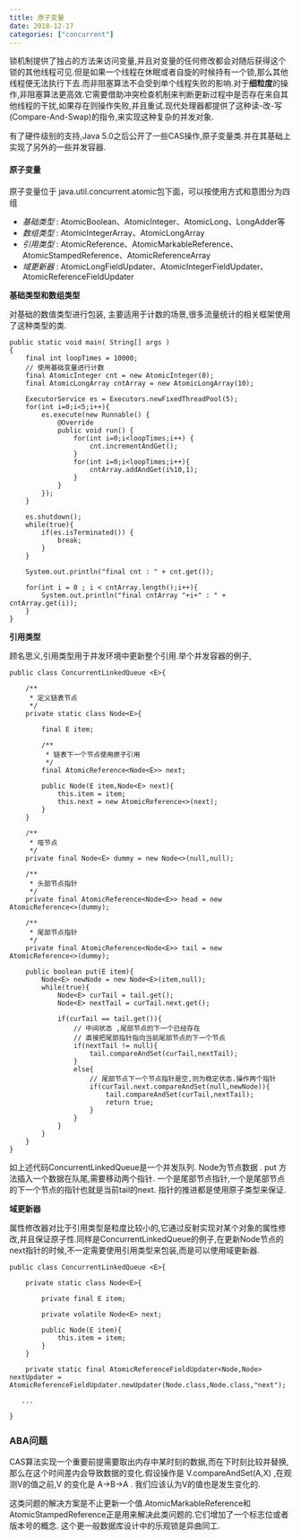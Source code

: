 ```yaml
---
title: 原子变量
date: 2018-12-17
categories: ["concurrent"]
---
```


锁机制提供了独占的方法来访问变量,并且对变量的任何修改都会对随后获得这个锁的其他线程可见.但是如果一个线程在休眠或者自旋的时候持有一个锁,那么其他线程便无法执行下去.而非阻塞算法不会受到单个线程失败的影响.对于**细粒度**的操作,非阻塞算法更高效.它需要借助冲突检查机制来判断更新过程中是否存在来自其他线程的干扰,如果存在则操作失败,并且重试.现代处理器都提供了这种读-改-写(Compare-And-Swap)的指令,来实现这种复杂的并发对象.

<!--more-->

有了硬件级别的支持,Java 5.0之后公开了一些CAS操作,原子变量类.并在其基础上实现了另外的一些并发容器.

#### 原子变量

原子变量位于 java.util.concurrent.atomic包下面，可以按使用方式和意图分为四组

- *基础类型* : AtomicBoolean、AtomicInteger、AtomicLong、LongAdder等
- *数组类型* : AtomicIntegerArray、AtomicLongArray
- *引用类型* : AtomicReference、AtomicMarkableReference、AtomicStampedReference、AtomicReferenceArray
- *域更新器*  : AtomicLongFieldUpdater、AtomicIntegerFieldUpdater、AtomicReferenceFieldUpdater

**基础类型和数组类型**

对基础的数值类型进行包装, 主要适用于计数的场景,很多流量统计的相关框架使用了这种类型的类.

```
public static void main( String[] args )
{
	final int loopTimes = 10000;
	// 使用基础变量进行计数
	final AtomicInteger cnt = new AtomicInteger(0);
	final AtomicLongArray cntArray = new AtomicLongArray(10);

	ExecutorService es = Executors.newFixedThreadPool(5);
	for(int i=0;i<5;i++){
		es.execute(new Runnable() {
			@Override
			public void run() {
				for(int i=0;i<loopTimes;i++) {
					cnt.incrementAndGet();
				}
				for(int i=0;i<loopTimes;i++){
					cntArray.addAndGet(i%10,1);
				}
			}
		});
	}

	es.shutdown();
	while(true){
		if(es.isTerminated()) {
			break;
		}
	}

	System.out.println("final cnt : " + cnt.get());

	for(int i = 0 ; i < cntArray.length();i++){
		System.out.println("final cntArray "+i+" : " + cntArray.get(i));
	}
}
```

**引用类型**

顾名思义,引用类型用于并发环境中更新整个引用.举个并发容器的例子,

```
public class ConcurrentLinkedQueue <E>{

    /**
     * 定义链表节点
     */
    private static class Node<E>{
        
        final E item;

        /**
         * 链表下一个节点使用原子引用
         */
        final AtomicReference<Node<E>> next;
        
        public Node(E item,Node<E> next){
            this.item = item;
            this.next = new AtomicReference<>(next);
        }
    }

    /**
     * 哑节点
     */
    private final Node<E> dummy = new Node<>(null,null);

    /**
     * 头部节点指针
     */
    private final AtomicReference<Node<E>> head = new AtomicReference<>(dummy);

    /**
     * 尾部节点指针
     */
    private final AtomicReference<Node<E>> tail = new AtomicReference<>(dummy);
    
    public boolean put(E item){
        Node<E> newNode = new Node<E>(item,null);
        while(true){
            Node<E> curTail = tail.get();
            Node<E> nextTail = curTail.next.get();
            
            if(curTail == tail.get()){
                // 中间状态 ,尾部节点的下一个已经存在
                // 直接把尾部指针指向当前尾部节点的下一个节点
                if(nextTail != null){
                    tail.compareAndSet(curTail,nextTail);
                }
                else{
                	// 尾部节点下一个节点指针是空,则为稳定状态.操作两个指针
                    if(curTail.next.compareAndSet(null,newNode)){
                        tail.compareAndSet(curTail,nextTail);
                        return true;
                    }
                }
            }
        }
    }
}
```

如上述代码ConcurrentLinkedQueue是一个并发队列. Node为节点数据 . put 方法插入一个数据在队尾,需要移动两个指针. 一个是尾部节点指针,一个是尾部节点的下一个节点的指针也就是当前tail的next. 指针的推进都是使用原子类型来保证.

**域更新器**

属性修改器对比于引用类型是粒度比较小的,它通过反射实现对某个对象的属性修改,并且保证原子性.同样是ConcurrentLinkedQueue的例子,在更新Node节点的next指针的时候,不一定需要使用引用类型来包装,而是可以使用域更新器.

```
public class ConcurrentLinkedQueue <E>{
	
    private static class Node<E>{
        
        private final E item;

        private volatile Node<E> next;
        
        public Node(E item){
            this.item = item;
        }
    }
    
    private static final AtomicReferenceFieldUpdater<Node,Node> nextUpdater = AtomicReferenceFieldUpdater.newUpdater(Node.class,Node.class,"next");
    
   ... 
    
}
```

### ABA问题

CAS算法实现一个重要前提需要取出内存中某时刻的数据,而在下时刻比较并替换,那么在这个时间差内会导致数据的变化.假设操作是 V.compareAndSet(A,X) ,在观测V的值之前,V 的变化是 A->B->A . 我们应该认为V的值也是发生变化的.

这类问题的解决方案是不止更新一个值.AtomicMarkableReference和AtomicStampedReference正是用来解决此类问题的.它们增加了一个标志位或者版本号的概念. 这个更一般数据库设计中的乐观锁是异曲同工.
